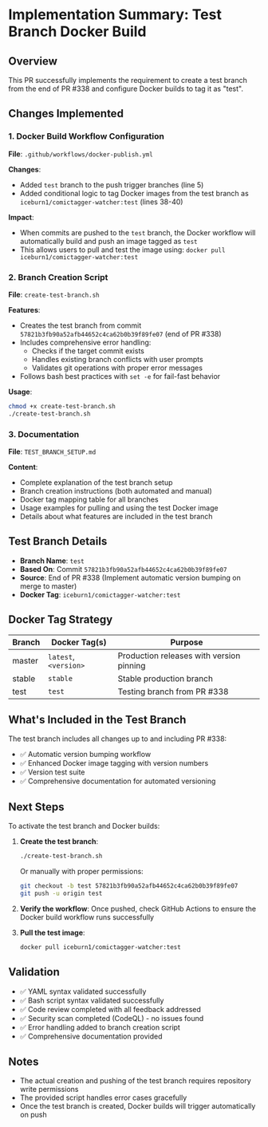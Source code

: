 # Implementation Summary: Test Branch Docker Build

## Overview

This PR successfully implements the requirement to create a test branch from the end of PR #338 and configure Docker builds to tag it as "test".

## Changes Implemented

### 1. Docker Build Workflow Configuration

**File**: `.github/workflows/docker-publish.yml`

**Changes**:
- Added `test` branch to the push trigger branches (line 5)
- Added conditional logic to tag Docker images from the test branch as `iceburn1/comictagger-watcher:test` (lines 38-40)

**Impact**:
- When commits are pushed to the `test` branch, the Docker workflow will automatically build and push an image tagged as `test`
- This allows users to pull and test the image using: `docker pull iceburn1/comictagger-watcher:test`

### 2. Branch Creation Script

**File**: `create-test-branch.sh`

**Features**:
- Creates the test branch from commit `57821b3fb90a52afb44652c4ca62b0b39f89fe07` (end of PR #338)
- Includes comprehensive error handling:
  - Checks if the target commit exists
  - Handles existing branch conflicts with user prompts
  - Validates git operations with proper error messages
- Follows bash best practices with `set -e` for fail-fast behavior

**Usage**:
```bash
chmod +x create-test-branch.sh
./create-test-branch.sh
```

### 3. Documentation

**File**: `TEST_BRANCH_SETUP.md`

**Content**:
- Complete explanation of the test branch setup
- Branch creation instructions (both automated and manual)
- Docker tag mapping table for all branches
- Usage examples for pulling and using the test Docker image
- Details about what features are included in the test branch

## Test Branch Details

- **Branch Name**: `test`
- **Based On**: Commit `57821b3fb90a52afb44652c4ca62b0b39f89fe07`
- **Source**: End of PR #338 (Implement automatic version bumping on merge to master)
- **Docker Tag**: `iceburn1/comictagger-watcher:test`

## Docker Tag Strategy

| Branch | Docker Tag(s) | Purpose |
|--------|---------------|---------|
| master | `latest`, `<version>` | Production releases with version pinning |
| stable | `stable` | Stable production branch |
| test   | `test` | Testing branch from PR #338 |

## What's Included in the Test Branch

The test branch includes all changes up to and including PR #338:
- ✅ Automatic version bumping workflow
- ✅ Enhanced Docker image tagging with version numbers
- ✅ Version test suite
- ✅ Comprehensive documentation for automated versioning

## Next Steps

To activate the test branch and Docker builds:

1. **Create the test branch**:
   ```bash
   ./create-test-branch.sh
   ```
   Or manually with proper permissions:
   ```bash
   git checkout -b test 57821b3fb90a52afb44652c4ca62b0b39f89fe07
   git push -u origin test
   ```

2. **Verify the workflow**: Once pushed, check GitHub Actions to ensure the Docker build workflow runs successfully

3. **Pull the test image**:
   ```bash
   docker pull iceburn1/comictagger-watcher:test
   ```

## Validation

- ✅ YAML syntax validated successfully
- ✅ Bash script syntax validated successfully
- ✅ Code review completed with all feedback addressed
- ✅ Security scan completed (CodeQL) - no issues found
- ✅ Error handling added to branch creation script
- ✅ Comprehensive documentation provided

## Notes

- The actual creation and pushing of the test branch requires repository write permissions
- The provided script handles error cases gracefully
- Once the test branch is created, Docker builds will trigger automatically on push
